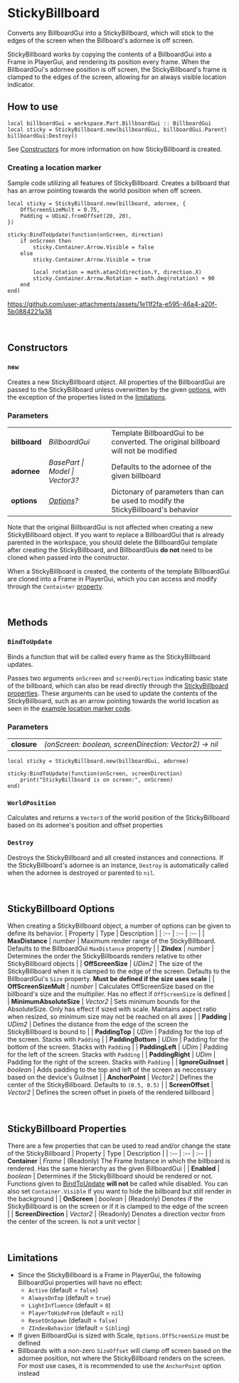 # StickyBillboard
Converts any BillboardGui into a StickyBillboard, which will stick to the edges of the screen when the Billboard's adornee is off screen. 

StickyBillboard works by copying the contents of a BillboardGui into a Frame in PlayerGui, and rendering its position every frame. When the BillboardGui's adornee position is off screen, the StickyBillboard's frame is clamped to the edges of the screen, allowing for an always visible location indicator.

## How to use
```luau
local billboardGui = workspace.Part.BillboardGui :: BillboardGui
local sticky = StickyBillboard.new(billboardGui, billboardGui.Parent)
billboardGui:Destroy()
```

See [Constructors](#constructors) for more information on how StickyBillboard is created.


### Creating a location marker
Sample code utilizing all features of StickyBillboard. Creates a billboard that has an arrow pointing towards the world position when off screen.
```luau
local sticky = StickyBillboard.new(billboard, adornee, {
	OffScreenSizeMult = 0.75,
	Padding = UDim2.fromOffset(20, 20),
})

sticky:BindToUpdate(function(onScreen, direction)
	if onScreen then
		sticky.Container.Arrow.Visible = false
	else
		sticky.Container.Arrow.Visible = true
		
		local rotation = math.atan2(direction.Y, direction.X)
		sticky.Container.Arrow.Rotation = math.deg(rotation) + 90
	end
end)
```

https://github.com/user-attachments/assets/1e11f2fa-e595-46a4-a20f-5b0884221a38

<br>

## Constructors
### `new`
Creates a new StickyBillboard object. All properties of the BillboardGui are passed to the StickyBillboard unless overwritten by the given [options](#stickybillboard-options), with the exception of the properties listed in the [limitations](#limitations).

### Parameters
|     |     |     |
| :-- | :-- | :-- |
| **billboard** | *BillboardGui* | Template BillboardGui to be converted. The original billboard will not be modified |
| **adornee** | *BasePart \| Model \| Vector3?* | Defaults to the adornee of the given billboard |
| **options** | *[Options](#stickybillboard-options)?* | Dictonary of parameters than can be used to modify the StickyBillboard's behavior |

Note that the original BillboardGui is not affected when creating a new StickyBillboard object. If you want to replace a BillboardGui that is already parented in the workspace, you should delete the BillboardGui template after creating the StickyBillboard, and BillboardGuis **do not** need to be cloned when passed into the constructor.

When a StickyBillboard is created, the contents of the template BillboardGui are cloned into a Frame in PlayerGui, which you can access and modify through the `Containter` [property](#stickybillboard-properties).

<br>

## Methods
### `BindToUpdate`
Binds a function that will be called every frame as the StickyBillboard updates. 

Passes two arguments `onScreen` and `screenDirection` indicating basic state of the billboard, which can also be read directly through the [StickyBillboard properties](#stickybillboard-properties). These arguments can be used to update the contents of the StickyBillboard, such as an arrow pointing towards the world location as seen in the [example location marker code](#creating-a-location-marker).
### Parameters
|     |     |
| :-- | :-- |
| **closure** | *(onScreen: boolean, screenDirection: Vector2) -> nil* |

```luau
local sticky = StickyBillboard.new(billboardGui, adornee)

sticky:BindToUpdate(function(onScreen, screenDirection)
	print("StickyBillboard is on screen:", onScreen)
end)
```

### `WorldPosition`
Calculates and returns a `Vector3` of the world position of the StickyBillboard based on its adornee's position and offset properties

### `Destroy`
Destroys the StickyBillboard and all created instances and connections. If the StickyBillboard's adornee is an instance, `Destroy` is automatically called when the adornee is destroyed or parented to `nil`.

<br>

## StickyBillboard Options
When creating a StickyBillboard object, a number of options can be given to define its behavior.
| Property | Type | Description |
| :-- | :-- | :-- |
| **MaxDistance** | *number* | Maximum render range of the StickyBillboard. Defaults to the BillboardGui `MaxDistance` property |
| **ZIndex** | *number* | Determines the order the StickyBillboards renders relative to other StickyBillboard objects |
| **OffScreenSize** | *UDim2* | The size of the StickyBillboard when it is clamped to the edge of the screen. Defaults to the BillboardGui's `Size` property. **Must be defined if the size uses scale** |
| **OffScreenSizeMult** | *number* | Calculates OffScreenSize based on the billboard's size and the multiplier. Has no effect if `OffScreenSize` is defined |
| **MinimumAbsoluteSize** | *Vector2* | Sets minimum bounds for the AbsoluteSize. Only has effect if sized with scale. Maintains aspect ratio when resized, so minimum size may not be reached on all axes |
| **Padding** | *UDim2* | Defines the distance from the edge of the screen the StickyBillboard is bound to |
| **PaddingTop** | *UDim* | Padding for the top of the screen. Stacks with `Padding` |
| **PaddingBottom** | *UDim* | Padding for the bottom of the screen. Stacks with `Padding` |
| **PaddingLeft** | *UDim* | Padding for the left of the screen. Stacks with `Padding` |
| **PaddingRight** | *UDim* | Padding for the right of the screen. Stacks with `Padding` |
| **IgnoreGuiInset** | *boolean* | Adds padding to the top and left of the screen as neccessary based on the device's GuiInset |
| **AnchorPoint** | *Vector2* | Defines the center of the StickyBillboard. Defaults to `(0.5, 0.5)` |
| **ScreenOffset** | *Vector2* | Defines the screen offset in pixels of the rendered billboard |

<br>

## StickyBillboard Properties
There are a few properties that can be used to read and/or change the state of the StickyBillboard
| Property | Type | Description |
| :-- | :-- | :-- |
| **Container** | *Frame* | (Readonly) The Frame Instance in which the billboard is rendered. Has the same hierarchy as the given BillboardGui |
| **Enabled** | *boolean* | Determines if the StickyBillboard should be rendered or not. Functions given to [BindToUpdate](#bindtoupdate) **will not** be called while disabled. You can also set `Container.Visible` if you want to hide the billboard but still render in the background |
| **OnScreen** | *boolean* | (Readonly) Denotes if the StickyBillboard is on the screen or if it is clamped to the edge of the screen |
| **ScreenDirection** | *Vector2* | (Readonly) Denotes a direction vector from the center of the screen. Is not a unit vector |

<br>

## Limitations
- Since the StickyBillboard is a Frame in PlayerGui, the following BillboardGui properties will have no effect:
  - `Active` (default = `false`)
  - `AlwaysOnTop` (default = `true`)
  - `LightInfluence` (default = `0`)
  - `PlayerToHideFrom` (default = `nil`)
  - `ResetOnSpawn` (default = `false)`
  - `ZIndexBehavior` (default = `Sibling`)
- If given BillboardGui is sized with Scale, `Options.OffScreenSize` must be defined
- Billboards with a non-zero `SizeOffset` will clamp off screen based on the adornee position, not where the StickyBillboard renders on the screen. For most use cases, it is recommended to use the `AnchorPoint` option instead
